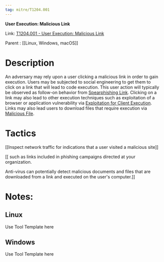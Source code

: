 ```yaml
---
tag: mitre/T1204.001
---
```


**User Execution: Malicious Link**

Link: [T1204.001 - User Execution: Malicious Link](https://attack.mitre.org/techniques/T1204/001)

Parent : [[Linux, Windows, macOS]]


# Description

An adversary may rely upon a user clicking a malicious link in order to gain execution. Users may be subjected to social engineering to get them to click on a link that will lead to code execution. This user action will typically be observed as follow-on behavior from [Spearphishing Link](https://attack.mitre.org/techniques/T1566/002). Clicking on a link may also lead to other execution techniques such as exploitation of a browser or application vulnerability via [Exploitation for Client Execution](https://attack.mitre.org/techniques/T1203). Links may also lead users to download files that require execution via [Malicious File](https://attack.mitre.org/techniques/T1204/002).

# Tactics


[[Inspect network traffic for indications that a user visited a malicious site]]

[[ such as links included in phishing campaigns directed at your organization.

Anti-virus can potentially detect malicious documents and files that are downloaded from a link and executed on the user's computer.]]


# Notes:

## Linux

Use Tool Template here

## Windows

Use Tool Template here